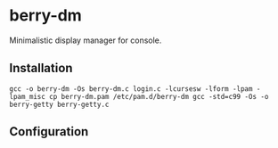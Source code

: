 # berry-dm

Minimalistic display manager for console.

## Installation

``
gcc -o berry-dm -Os berry-dm.c login.c -lcursesw -lform -lpam -lpam_misc
cp berry-dm.pam /etc/pam.d/berry-dm
gcc -std=c99 -Os -o berry-getty berry-getty.c
``

## Configuration

